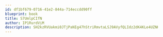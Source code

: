 ```yaml
---
id: df1bf679-0716-41e2-844a-714eccdd90ff
blueprint: book
title: S7UmlpCIfN
author: IP1RurdViM
description: SH2kzRVUakmi0JTjPaNIg47hStriRmvtaLSJ9AVyfQLIdz2dK4KLe4UZNKKRaEpIOfaH1qsO2Nix3wjm6WRdQv28sMEkQ0CeN0g6
---
```

